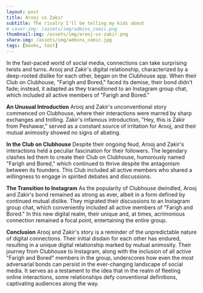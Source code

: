 ```yaml
---
layout: post
title: Arooj vs Zakir
subtitle: The rivalry I'll be telling my kids about
# cover-img: /assets/img/admins_comic.png
thumbnail-img: /assets/img/arooj-vs-zakir.png
share-img: /assets/img/admins_comic.jpg
tags: [books, test]
---
```


In the fast-paced world of social media, connections can take surprising twists and turns. Arooj and Zakir's digital relationship, characterized by a deep-rooted dislike for each other, began on the Clubhouse app. When their Club on Clubhouse, "Farigh and Bored," faced its demise, their bond didn't fade; instead, it adapted as they transitioned to an Instagram group chat, which included all active members of "Farigh and Bored."

**An Unusual Introduction**
Arooj and Zakir's unconventional story commenced on Clubhouse, where their interactions were marred by sharp exchanges and trolling. Zakir's infamous introduction, "Hey, this is Zakir from Peshawar," served as a constant source of irritation for Arooj, and their mutual animosity showed no signs of abating.

**In the Club on Clubhouse**
Despite their ongoing feud, Arooj and Zakir's interactions held a peculiar fascination for their followers. The legendary clashes led them to create their Club on Clubhouse, humorously named "Farigh and Bored," which continued to thrive despite the antagonism between its founders. This Club included all active members who shared a willingness to engage in spirited debates and discussions.

**The Transition to Instagram**
As the popularity of Clubhouse dwindled, Arooj and Zakir's bond remained as strong as ever, albeit in a form defined by continued mutual dislike. They migrated their discussions to an Instagram group chat, which conveniently included all active members of "Farigh and Bored." In this new digital realm, their unique and, at times, acrimonious connection remained a focal point, entertaining the entire group.

**Conclusion**
Arooj and Zakir's story is a reminder of the unpredictable nature of digital connections. Their initial disdain for each other has endured, resulting in a unique digital relationship marked by mutual animosity. Their journey from Clubhouse to Instagram, along with the inclusion of all active "Farigh and Bored" members in the group, underscores how even the most adversarial bonds can persist in the ever-changing landscape of social media. It serves as a testament to the idea that in the realm of fleeting online interactions, some relationships defy conventional definitions, captivating audiences along the way.